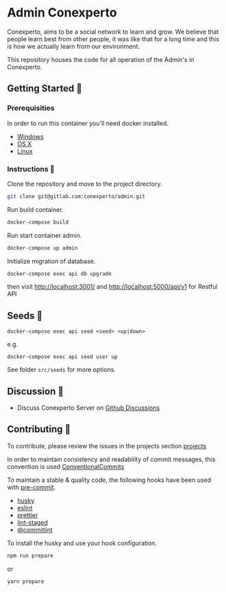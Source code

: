 # Admin Conexperto

Conexperto, aims to be a social network to learn and grow. We believe that people learn best from other people, it was like that for a long time and this is how we actually learn from our environment.

This repository houses the code for all operation of the Admin's in Conexperto.

## Getting Started 🚀

### Prerequisities

In order to run this container you'll need docker installed.

- [Windows](https://docs.docker.com/windows/started)
- [OS X](https://docs.docker.com/mac/started/)
- [Linux](https://docs.docker.com/linux/started/)

### Instructions 🧐

Clone the repository and move to the project directory.

```sh
git clone git@gitlab.com:conexperto/admin.git
```

Run build container.

```sh
docker-compose build
```

Run start container admin.

```sh
docker-compose up admin
```

Initialize migration of database.

```sh
docker-compose exec api db upgrade
```

then visit <http://localhost:3001/> and <http://localhost:5000/api/v1> for Restful API

## Seeds 🥜

```
docker-compose exec api seed <seed> <up|down>
```

e.g.

```
docker-compose exec api seed user up
```

See folder `src/seeds` for more options.

## Discussion 💬

- Discuss Conexperto Server on [Github Discussions](https://github.com/conexperto/admin/discussions)

## Contributing 🎢

To contribute, please review the issues in the projects section [projects](https://github.com/conexperto/admin/projects/1)

In order to maintain consistency and readability of commit messages, this convention is used [ConventionalCommits](https://www.conventionalcommits.org/en/v1.0.0/)

To maintain a stable & quality code, the following hooks have been used with [pre-commit](https://pre-commit.com/).

- [husky](https://github.com/typicode/husky)
- [eslint](https://github.com/eslint/eslint)
- [prettier](https://github.com/prettier/prettier)
- [lint-staged](https://github.com/okonet/lint-staged)
- [@commitlint](https://github.com/conventional-changelog/commitlint)

To install the husky and use your hook configuration.

```sh
npm run prepare
```

or

```sh
yarn prepare
```

